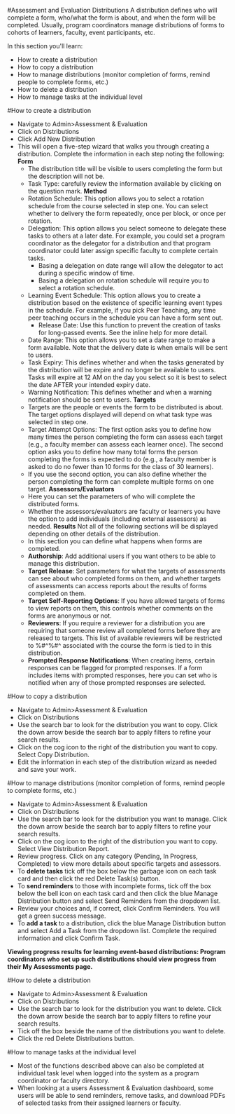 #Assessment and Evaluation Distributions
A distribution defines who will complete a form, who/what the form is about, and when the form will be completed. Usually, program coordinators manage distributions of forms to cohorts of learners, faculty, event participants, etc.

In this section you'll learn:
* How to create a distribution
* How to copy a distribution
* How to manage distributions (monitor completion of forms, remind people to complete forms, etc.)
* How to delete a distribution
* How to manage tasks at the individual level

#How to create a distribution
* Navigate to Admin>Assessment & Evaluation
* Click on Distributions
* Click Add New Distribution
* This will open a five-step wizard that walks you through creating a distribution.  Complete the information in each step noting the following:
**Form**
  * The distribution title will be visible to users completing the form but the description will not be.
  * Task Type: carefully review the information available by clicking on the question mark.
**Method**
  * Rotation Schedule: This option allows you to select a rotation schedule from the course selected in step one.  You can select whether to delivery the form repeatedly, once per block, or once per rotation.
  * Delegation: This option allows you select someone to delegate these tasks to others at a later date.  For example, you could set a program coordinator as the delegator for a distribution and that program coordinator could later assign specific faculty to complete certain tasks.
    * Basing a delegation on date range will allow the delegator to act during a specific window of time.
    * Basing a delegation on rotation schedule will require you to select a rotation schedule.
  * Learning Event Schedule: This option allows you to create a distribution based on the existence of specific learning event types in the schedule.  For example, if you pick Peer Teaching, any time peer teaching occurs in the schedule you can have a form sent out.
    * Release Date: Use this function to prevent the creation of tasks for long-passed events.  See the inline help for more detail.
  * Date Range: This option allows you to set a date range to make a form available.  Note that the delivery date is when emails will be sent to users.
  * Task Expiry: This defines whether and when the tasks generated by the distribution will be expire and no longer be available to users.  Tasks will expire at 12 AM on the day you select so it is best to select the date AFTER your intended expiry date.
  * Warning Notification: This defines whether and when a warning notification should be sent to users.
**Targets**
  * Targets are the people or events the form to be distributed is about.  The target options displayed will depend on what task type was selected in step one.
  * Target Attempt Options: The first option asks you to define how many times the person completing the form can assess each target (e.g., a faculty member can assess each learner once).  The second option asks you to define how many total forms the person completing the forms is expected to do (e.g., a faculty member is asked to do no fewer than 10 forms for the class of 30 learners).
  * If you use the second option, you can also define whether the person completing the form can complete multiple forms on one target.
**Assessors/Evaluators**
  * Here you can set the parameters of who will complete the distributed forms.
  * Whether the assessors/evaluators are faculty or learners you have the option to add individuals (including external assessors) as needed.
**Results** Not all of the following sections will be displayed depending on other details of the distribution.
  * In this section you can define what happens when forms are completed.
  * **Authorship**: Add additional users if you want others to be able to manage this distribution.
  * **Target Release**: Set parameters for what the targets of assessments can see about who completed forms on them, and whether targets of assessments can access reports about the results of forms completed on them.
  * **Target Self-Reporting Options**: If you have allowed targets of forms to view reports on them, this controls whether comments on the forms are anonymous or not.
  * **Reviewers**: If you require a reviewer for a distribution you are requiring that someone review all completed forms before they are released to targets.  This list of available reviewers will be restricted to %#^%#^ associated with the course the form is tied to in this distribution.
  * **Prompted Response Notifications**: When creating items, certain responses can be flagged for prompted responses.  If a form includes items with prompted responses, here you can set who is notified when any of those prompted responses are selected.

#How to copy a distribution
* Navigate to Admin>Assessment & Evaluation
* Click on Distributions
* Use the search bar to look for the distribution you want to copy.  Click the down arrow beside the search bar to apply filters to refine your search results.
* Click on the cog icon to the right of the distribution you want to copy. Select Copy Distribution.
* Edit the information in each step of the distribution wizard as needed and save your work.

#How to manage distributions (monitor completion of forms, remind people to complete forms, etc.)
* Navigate to Admin>Assessment & Evaluation
* Click on Distributions
* Use the search bar to look for the distribution you want to manage.  Click the down arrow beside the search bar to apply filters to refine your search results.
* Click on the cog icon to the right of the distribution you want to copy. Select View Distribution Report.
* Review progress.  Click on any category (Pending, In Progress, Completed) to view more details about specific targets and assessors.
* To **delete tasks** tick off the box below the garbage icon on each task card and then click the red Delete Task(s) button.
* To **send reminders** to those with incomplete forms, tick off the box below the bell icon on each task card and then click the blue Manage Distribution button and select Send Reminders from the dropdown list.
* Review your choices and, if correct, click Confirm Reminders.  You will get a green success message.
* To **add a task** to a distribution, click the blue Manage Distribution button and select Add a Task from the dropdown list.  Complete the required information and click Confirm Task.

**Viewing progress results for learning event-based distributions: Program coordinators who set up such distributions should view progress from their My Assessments page.**

#How to delete a distribution
* Navigate to Admin>Assessment & Evaluation
* Click on Distributions
* Use the search bar to look for the distribution you want to delete.  Click the down arrow beside the search bar to apply filters to refine your search results.
* Tick off the box beside the name of the distributions you want to delete.
* Click the red Delete Distributions button.

#How to manage tasks at the individual level
* Most of the functions described above can also be completed at individual task level when logged into the system as a program coordinator or faculty directory.
* When looking at a users Assessment & Evaluation dashboard, some users will be able to send reminders, remove tasks, and download PDFs of selected tasks from their assigned learners or faculty.
